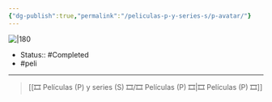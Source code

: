 ```yaml
---
{"dg-publish":true,"permalink":"/peliculas-p-y-series-s/p-avatar/"}
---
```



![|180](https://m.media-amazon.com/images/M/MV5BZDA0OGQxNTItMDZkMC00N2UyLTg3MzMtYTJmNjg3Nzk5MzRiXkEyXkFqcGdeQXVyMjUzOTY1NTc@._V1_SX300.jpg)

- Status::  #Completed 
- #peli 

---

> [[🎞️ Películas (P) y series (S) 🎞️/🎞️ Películas (P) 🎞️\|🎞️ Películas (P) 🎞️]]